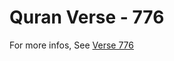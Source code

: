 # Quran Verse - 776 

For more infos, See [Verse 776](https://www.quranbookk.com/quran/search?q=776)
